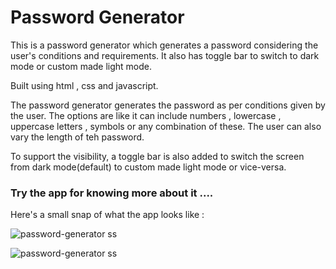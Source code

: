 # Password Generator
This is a password generator which generates a password considering the user's conditions and requirements. It also has toggle bar to switch to dark mode or custom made light mode.

Built using html , css and javascript.

The password generator generates the password as per conditions given by the user. The options are like it can include numbers , lowercase , uppercase letters , symbols or any combination of these. The user can also vary the length of teh password.

To support the visibility, a toggle bar is also added to switch the screen from dark mode(default) to custom made light mode or vice-versa.

### Try the app for knowing more about it ....

Here's a small snap of what the app looks like :


![password-generator ss](https://github.com/ghosharchismita/Password-Generator/assets/140171687/e77709a7-fcc2-4cae-a819-49f968b1a3bb)



![password-generator ss](https://github.com/ghosharchismita/Password-Generator/assets/140171687/3062e094-68ca-48a1-949f-e92408bdc95d)


